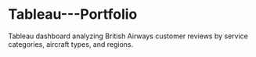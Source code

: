 # Tableau---Portfolio
Tableau dashboard analyzing British Airways customer reviews by service categories, aircraft types, and regions.
